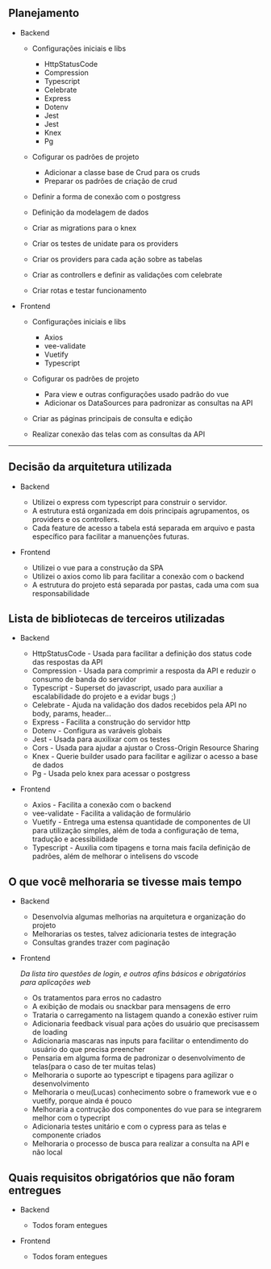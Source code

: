 
## Planejamento

* Backend
    * Configurações iniciais e libs

        * HttpStatusCode
        * Compression
        * Typescript
        * Celebrate
        * Express
        * Dotenv
        * Jest
        * Jest
        * Knex
        * Pg

    * Cofigurar os padrões de projeto
      
        * Adicionar a classe base de Crud para os cruds
        * Preparar os padrões de criação de crud
    
    * Definir a forma de conexão com o postgress
    * Definição da modelagem de dados
    * Criar as migrations para o knex
    * Criar os testes de unidate para os providers
    * Criar os providers para cada ação sobre as tabelas
    * Criar as controllers e definir as validações com celebrate
    * Criar rotas e testar funcionamento 


*  Frontend

    * Configurações iniciais e libs

        * Axios
        * vee-validate
        * Vuetify
        * Typescript

    * Cofigurar os padrões de projeto

        * Para view e outras configurações usado padrão do vue
        * Adicionar os DataSources para padronizar as consultas na API
    
    * Criar as páginas principais de consulta e edição
    * Realizar conexão das telas com as consultas da API


---

## Decisão da arquitetura utilizada

* Backend
    * Utilizei o express com typescript para construir o servidor.
    * A estrutura está organizada em dois principais agrupamentos, os providers e os controllers.
    * Cada feature de acesso a tabela está separada em arquivo e pasta específico para facilitar a manuenções futuras.

* Frontend

    * Utilizei o vue para a construção da SPA
    * Utilizei o axios como lib para facilitar a conexão com o backend
    * A estrutura do projeto está separada por pastas, cada uma com sua responsabilidade

## Lista de bibliotecas de terceiros utilizadas

* Backend

    * HttpStatusCode - Usada para facilitar a definição dos status code das respostas da API
    * Compression - Usada para comprimir a resposta da API e reduzir o consumo de banda do servidor
    * Typescript - Superset do javascript, usado para auxiliar a escalabilidade do projeto e a evidar bugs ;)
    * Celebrate - Ajuda na validação dos dados recebidos pela API no body, params, header...
    * Express - Facilita a construção do servidor http
    * Dotenv - Configura as varáveis globais
    * Jest - Usada para auxilixar com os testes
    * Cors - Usada para ajudar a ajustar o Cross-Origin Resource Sharing
    * Knex - Querie builder usado para facilitar e agilizar o acesso a base de dados
    * Pg - Usada pelo knex para acessar o postgress

* Frontend

    * Axios - Facilita a conexão com o backend
    * vee-validate - Facilita a validação de formulário
    * Vuetify - Entrega uma estensa quantidade de componentes de UI para utilização simples, além de toda a configuração de tema, tradução e acessibilidade
    * Typescript - Auxilia com tipagens e torna mais facila definição de padrões, além de melhorar o intelisens do vscode

## O que você melhoraria se tivesse mais tempo

* Backend

    * Desenvolvia algumas melhorias na arquitetura e organização do projeto
    * Melhorarias os testes, talvez adicionaria testes de integração
    * Consultas grandes trazer com paginação

* Frontend

    *Da lista tiro questões de login, e outros afins básicos e obrigatórios para aplicações web*
    * Os tratamentos para erros no cadastro
    * A exibição de modais ou snackbar para mensagens de erro
    * Trataria o carregamento na listagem quando a conexão estiver ruim
    * Adicionaria feedback visual para ações do usuário que precisassem de loading
    * Adicionaria mascaras nas inputs para facilitar o entendimento do usuário do que precisa preencher
    * Pensaria em alguma forma de padronizar o desenvolvimento de telas(para o caso de ter muitas telas)
    * Melhoraria o suporte ao typescript e tipagens para agilizar o desenvolvimento
    * Melhoraria o meu(Lucas) conhecimento sobre o framework vue e o vuetify, porque ainda é pouco
    * Melhoraria a contrução dos componentes do vue para se integrarem melhor com o typecript
    * Adicionaria testes unitário e com o cypress para as telas e componente criados
    * Melhoraria o processo de busca para realizar a consulta na API e não local

## Quais requisitos obrigatórios que não foram entregues

* Backend
    * Todos foram entegues

* Frontend

    * Todos foram entegues 


 